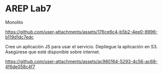 # AREP Lab7
Monolito


https://github.com/user-attachments/assets/176ce6c4-b5b2-4ee0-8996-b119d1dc7edc


Cree un aplicación JS para usar el servicio. Depliegue la aplicación en S3. Asegúrese que esté disponible sobre internet.


https://github.com/user-attachments/assets/ac980164-5293-4c56-ac68-4f6de058c4f7

